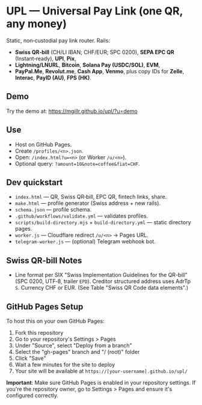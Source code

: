 # UPL — Universal Pay Link (one QR, any money)

Static, non‑custodial pay link router. Rails:
- **Swiss QR‑bill** (CH/LI IBAN; CHF/EUR; SPC 0200), **SEPA EPC QR** (Instant‑ready), **UPI**, **Pix**,
- **Lightning/LNURL**, **Bitcoin**, **Solana Pay (USDC/SOL)**, **EVM**,
- **PayPal.Me**, **Revolut.me**, **Cash App**, **Venmo**, plus copy IDs for **Zelle**, **Interac**, **PayID (AU)**, **FPS (HK)**.

## Demo
Try the demo at: https://mgillr.github.io/upl/?u=demo

## Use
- Host on GitHub Pages.
- Create `/profiles/<n>.json`.
- Open: `/index.html?u=<n>` (or Worker `/u/<n>`).
- Optional query: `?amount=10&note=coffee&fiat=CHF`.

## Dev quickstart
- `index.html` — QR, Swiss QR‑bill, EPC QR, fintech links, share.
- `make.html` — profile generator (Swiss address + new rails).
- `schema.json` — profile schema.
- `.github/workflows/validate.yml` — validates profiles.
- `scripts/build-directory.mjs` + `build-directory.yml` — static directory pages.
- `worker.js` — Cloudflare redirect `/u/<n>` → Pages URL.
- `telegram-worker.js` — (optional) Telegram webhook bot.

## Swiss QR‑bill Notes
- Line format per SIX "Swiss Implementation Guidelines for the QR-bill" (SPC 0200, UTF‑8, trailer `EPD`).
  Creditor structured address uses AdrTp `S`. Currency CHF or EUR. (See Table "Swiss QR Code data elements".)

## GitHub Pages Setup
To host this on your own GitHub Pages:

1. Fork this repository
2. Go to your repository's Settings > Pages
3. Under "Source", select "Deploy from a branch"
4. Select the "gh-pages" branch and "/ (root)" folder
5. Click "Save"
6. Wait a few minutes for the site to deploy
7. Your site will be available at `https://[your-username].github.io/upl/`

**Important**: Make sure GitHub Pages is enabled in your repository settings. If you're the repository owner, go to Settings > Pages and ensure it's configured correctly.